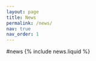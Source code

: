 ```yaml
---
layout: page
title: News
permalink: /news/
nav: true
nav_order: 1
---
```

#news
{% include news.liquid %}
